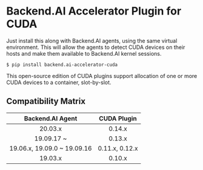 Backend.AI Accelerator Plugin for CUDA
======================================

Just install this along with Backend.AI agents, using the same virtual environment.
This will allow the agents to detect CUDA devices on their hosts and make them
available to Backend.AI kernel sessions.

```console
$ pip install backend.ai-accelerator-cuda
```

This open-source edition of CUDA plugins support allocation of one or more CUDA
devices to a container, slot-by-slot.

Compatibility Matrix
--------------------

|       Backend.AI Agent       |    CUDA Plugin   |
|:----------------------------:|:----------------:|
|  20.03.x                     |  0.14.x          |
|  19.09.17 ~                  |  0.13.x          |
|  19.06.x, 19.09.0 ~ 19.09.16 |  0.11.x, 0.12.x  |
|  19.03.x                     |  0.10.x          |
